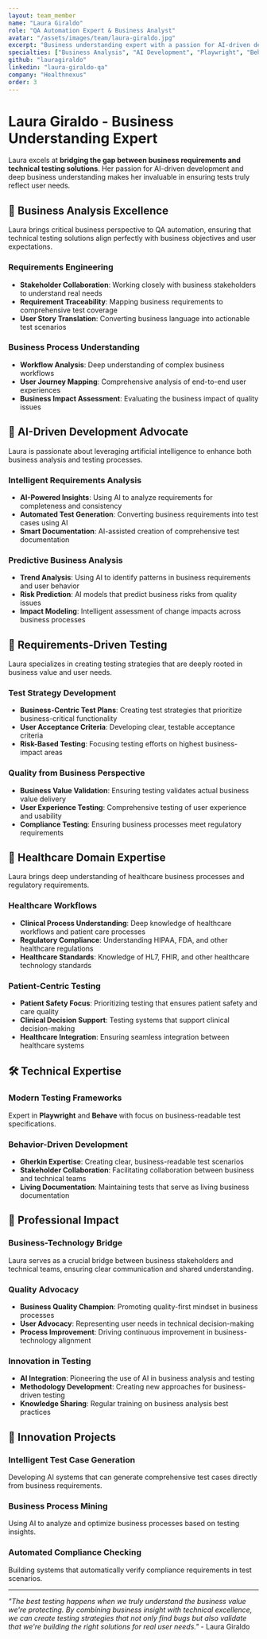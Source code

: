 ```yaml
---
layout: team_member
name: "Laura Giraldo"
role: "QA Automation Expert & Business Analyst"
avatar: "/assets/images/team/laura-giraldo.jpg"
excerpt: "Business understanding expert with a passion for AI-driven development. Bridges the gap between business requirements and technical testing solutions with innovative approaches."
specialties: ["Business Analysis", "AI Development", "Playwright", "Behave", "Requirements Testing"]
github: "lauragiraldo"
linkedin: "laura-giraldo-qa"
company: "Healthnexus"
order: 3
---
```


# Laura Giraldo - Business Understanding Expert

Laura excels at **bridging the gap between business requirements and technical testing solutions**. Her passion for AI-driven development and deep business understanding makes her invaluable in ensuring tests truly reflect user needs.

## 💼 Business Analysis Excellence

Laura brings critical business perspective to QA automation, ensuring that technical testing solutions align perfectly with business objectives and user expectations.

### Requirements Engineering
- **Stakeholder Collaboration**: Working closely with business stakeholders to understand real needs
- **Requirement Traceability**: Mapping business requirements to comprehensive test coverage
- **User Story Translation**: Converting business language into actionable test scenarios

### Business Process Understanding
- **Workflow Analysis**: Deep understanding of complex business workflows
- **User Journey Mapping**: Comprehensive analysis of end-to-end user experiences
- **Business Impact Assessment**: Evaluating the business impact of quality issues

## 🤖 AI-Driven Development Advocate

Laura is passionate about leveraging artificial intelligence to enhance both business analysis and testing processes.

### Intelligent Requirements Analysis
- **AI-Powered Insights**: Using AI to analyze requirements for completeness and consistency
- **Automated Test Generation**: Converting business requirements into test cases using AI
- **Smart Documentation**: AI-assisted creation of comprehensive test documentation

### Predictive Business Analysis
- **Trend Analysis**: Using AI to identify patterns in business requirements and user behavior
- **Risk Prediction**: AI models that predict business risks from quality issues
- **Impact Modeling**: Intelligent assessment of change impacts across business processes

## 🎯 Requirements-Driven Testing

Laura specializes in creating testing strategies that are deeply rooted in business value and user needs.

### Test Strategy Development
- **Business-Centric Test Plans**: Creating test strategies that prioritize business-critical functionality
- **User Acceptance Criteria**: Developing clear, testable acceptance criteria
- **Risk-Based Testing**: Focusing testing efforts on highest business-impact areas

### Quality from Business Perspective
- **Business Value Validation**: Ensuring testing validates actual business value delivery
- **User Experience Testing**: Comprehensive testing of user experience and usability
- **Compliance Testing**: Ensuring business processes meet regulatory requirements

## 🏥 Healthcare Domain Expertise

Laura brings deep understanding of healthcare business processes and regulatory requirements.

### Healthcare Workflows
- **Clinical Process Understanding**: Deep knowledge of healthcare workflows and patient care processes
- **Regulatory Compliance**: Understanding HIPAA, FDA, and other healthcare regulations
- **Healthcare Standards**: Knowledge of HL7, FHIR, and other healthcare technology standards

### Patient-Centric Testing
- **Patient Safety Focus**: Prioritizing testing that ensures patient safety and care quality
- **Clinical Decision Support**: Testing systems that support clinical decision-making
- **Healthcare Integration**: Ensuring seamless integration between healthcare systems

## 🛠️ Technical Expertise

### Modern Testing Frameworks
Expert in **Playwright** and **Behave** with focus on business-readable test specifications.

### Behavior-Driven Development
- **Gherkin Expertise**: Creating clear, business-readable test scenarios
- **Stakeholder Collaboration**: Facilitating collaboration between business and technical teams
- **Living Documentation**: Maintaining tests that serve as living business documentation

## 🌟 Professional Impact

### Business-Technology Bridge
Laura serves as a crucial bridge between business stakeholders and technical teams, ensuring clear communication and shared understanding.

### Quality Advocacy
- **Business Quality Champion**: Promoting quality-first mindset in business processes
- **User Advocacy**: Representing user needs in technical decision-making
- **Process Improvement**: Driving continuous improvement in business-technology alignment

### Innovation in Testing
- **AI Integration**: Pioneering the use of AI in business analysis and testing
- **Methodology Development**: Creating new approaches for business-driven testing
- **Knowledge Sharing**: Regular training on business analysis best practices

## 🚀 Innovation Projects

### Intelligent Test Case Generation
Developing AI systems that can generate comprehensive test cases directly from business requirements.

### Business Process Mining
Using AI to analyze and optimize business processes based on testing insights.

### Automated Compliance Checking
Building systems that automatically verify compliance requirements in test scenarios.

---

*"The best testing happens when we truly understand the business value we're protecting. By combining business insight with technical excellence, we can create testing strategies that not only find bugs but also validate that we're building the right solutions for real user needs."* - Laura Giraldo 